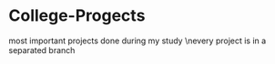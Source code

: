 # College-Progects
most important projects done during my study
\nevery project is in a separated branch

